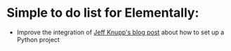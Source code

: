 Simple to do list for Elementally:
==================================

* Improve the integration of [Jeff Knupp's blog post](http://www.jeffknupp.com/blog/2013/08/16/open-sourcing-a-python-project-the-right-way/) about how to set up a Python project
